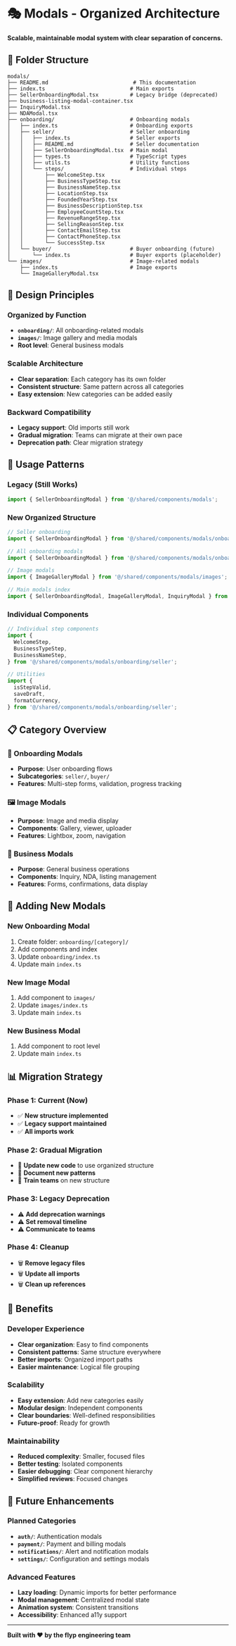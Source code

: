 # 🎭 Modals - Organized Architecture

**Scalable, maintainable modal system with clear separation of concerns.**

## 📁 **Folder Structure**

```
modals/
├── README.md                           # This documentation
├── index.ts                           # Main exports
├── SellerOnboardingModal.tsx          # Legacy bridge (deprecated)
├── business-listing-modal-container.tsx
├── InquiryModal.tsx
├── NDAModal.tsx
├── onboarding/                        # Onboarding modals
│   ├── index.ts                       # Onboarding exports
│   ├── seller/                        # Seller onboarding
│   │   ├── index.ts                   # Seller exports
│   │   ├── README.md                  # Seller documentation
│   │   ├── SellerOnboardingModal.tsx  # Main modal
│   │   ├── types.ts                   # TypeScript types
│   │   ├── utils.ts                   # Utility functions
│   │   └── steps/                     # Individual steps
│   │       ├── WelcomeStep.tsx
│   │       ├── BusinessTypeStep.tsx
│   │       ├── BusinessNameStep.tsx
│   │       ├── LocationStep.tsx
│   │       ├── FoundedYearStep.tsx
│   │       ├── BusinessDescriptionStep.tsx
│   │       ├── EmployeeCountStep.tsx
│   │       ├── RevenueRangeStep.tsx
│   │       ├── SellingReasonStep.tsx
│   │       ├── ContactEmailStep.tsx
│   │       ├── ContactPhoneStep.tsx
│   │       └── SuccessStep.tsx
│   └── buyer/                         # Buyer onboarding (future)
│       └── index.ts                   # Buyer exports (placeholder)
└── images/                            # Image-related modals
    ├── index.ts                       # Image exports
    └── ImageGalleryModal.tsx
```

## 🎯 **Design Principles**

### **Organized by Function**

- **`onboarding/`**: All onboarding-related modals
- **`images/`**: Image gallery and media modals
- **Root level**: General business modals

### **Scalable Architecture**

- **Clear separation**: Each category has its own folder
- **Consistent structure**: Same pattern across all categories
- **Easy extension**: New categories can be added easily

### **Backward Compatibility**

- **Legacy support**: Old imports still work
- **Gradual migration**: Teams can migrate at their own pace
- **Deprecation path**: Clear migration strategy

## 🚀 **Usage Patterns**

### **Legacy (Still Works)**

```typescript
import { SellerOnboardingModal } from '@/shared/components/modals';
```

### **New Organized Structure**

```typescript
// Seller onboarding
import { SellerOnboardingModal } from '@/shared/components/modals/onboarding/seller';

// All onboarding modals
import { SellerOnboardingModal } from '@/shared/components/modals/onboarding';

// Image modals
import { ImageGalleryModal } from '@/shared/components/modals/images';

// Main modals index
import { SellerOnboardingModal, ImageGalleryModal, InquiryModal } from '@/shared/components/modals';
```

### **Individual Components**

```typescript
// Individual step components
import {
  WelcomeStep,
  BusinessTypeStep,
  BusinessNameStep,
} from '@/shared/components/modals/onboarding/seller';

// Utilities
import {
  isStepValid,
  saveDraft,
  formatCurrency,
} from '@/shared/components/modals/onboarding/seller';
```

## 📋 **Category Overview**

### **🏢 Onboarding Modals**

- **Purpose**: User onboarding flows
- **Subcategories**: `seller/`, `buyer/`
- **Features**: Multi-step forms, validation, progress tracking

### **🖼️ Image Modals**

- **Purpose**: Image and media display
- **Components**: Gallery, viewer, uploader
- **Features**: Lightbox, zoom, navigation

### **💼 Business Modals**

- **Purpose**: General business operations
- **Components**: Inquiry, NDA, listing management
- **Features**: Forms, confirmations, data display

## 🔧 **Adding New Modals**

### **New Onboarding Modal**

1. Create folder: `onboarding/[category]/`
2. Add components and index
3. Update `onboarding/index.ts`
4. Update main `index.ts`

### **New Image Modal**

1. Add component to `images/`
2. Update `images/index.ts`
3. Update main `index.ts`

### **New Business Modal**

1. Add component to root level
2. Update main `index.ts`

## 📊 **Migration Strategy**

### **Phase 1: Current (Now)**

- ✅ **New structure implemented**
- ✅ **Legacy support maintained**
- ✅ **All imports work**

### **Phase 2: Gradual Migration**

- 🔄 **Update new code** to use organized structure
- 🔄 **Document new patterns**
- 🔄 **Train teams** on new structure

### **Phase 3: Legacy Deprecation**

- ⚠️ **Add deprecation warnings**
- ⚠️ **Set removal timeline**
- ⚠️ **Communicate to teams**

### **Phase 4: Cleanup**

- 🗑️ **Remove legacy files**
- 🗑️ **Update all imports**
- 🗑️ **Clean up references**

## 🎨 **Benefits**

### **Developer Experience**

- **Clear organization**: Easy to find components
- **Consistent patterns**: Same structure everywhere
- **Better imports**: Organized import paths
- **Easier maintenance**: Logical file grouping

### **Scalability**

- **Easy extension**: Add new categories easily
- **Modular design**: Independent components
- **Clear boundaries**: Well-defined responsibilities
- **Future-proof**: Ready for growth

### **Maintainability**

- **Reduced complexity**: Smaller, focused files
- **Better testing**: Isolated components
- **Easier debugging**: Clear component hierarchy
- **Simplified reviews**: Focused changes

## 🔮 **Future Enhancements**

### **Planned Categories**

- **`auth/`**: Authentication modals
- **`payment/`**: Payment and billing modals
- **`notifications/`**: Alert and notification modals
- **`settings/`**: Configuration and settings modals

### **Advanced Features**

- **Lazy loading**: Dynamic imports for better performance
- **Modal management**: Centralized modal state
- **Animation system**: Consistent transitions
- **Accessibility**: Enhanced a11y support

---

**Built with ❤️ by the flyp engineering team**
